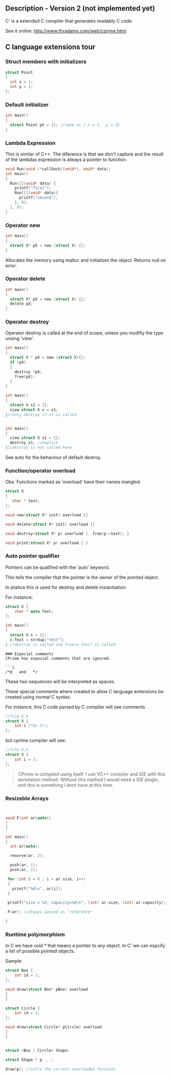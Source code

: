 
## Description - Version 2 (not implemented yet)

C' is a extended C compiler that generates readably C code.

See it online:
http://www.thradams.com/web/cprime.html

## C language extensions tour

### Struct members with initializers

```c
struct Point
{
  int x = 1;
  int y = 2;
};
```

### Default initializer
```c
int main()
{
  struct Point pt = {}; //same as {.x = 1, .y = 2}
}
```

### Lambda Expression

This is similar of C++. The diference is that we don't capture and the result of the lambdas expression is always a pointer to function.

```c
void Run(void (*callback)(void*), void* data);
int main()
{  
  Run([](void* data) {
    printf("first");
    Run([](void* data){
      printf("second");
    }, 0);     
  }, 0);
}
```

### Operator new

```c
int main()
{
  struct X* pX = new (struct X) {};
}
```
Allocates the memory using malloc and initializes the object.
Returns null on error.

### Operator delete

```c
int main()
{
  struct X* pX = new (struct X) {};
  delete pX;
}
```

### Operator destroy

Operator destroy is called at the end of scope, unless you modifiy the type unsing 'view'.

```c
int main()
{
  struct X * pX = new (struct X){};
  if (pX)
  {
    destroy *pX;
    free(pX);
  }
}

int main()
{
  struct X x1 = {};
  view struct X x = x1;    
}//only destroy if x1 is called


int main()
{
  view struct X x1 = {};  
  destroy x1; //explict  
}//destroy is not called here

```
See auto for the behaviour of default destroy.

### Function/operator overload

Obs: Functions marked as 'overload' have their names mangled.

```c
struct X
{
   char * text;
};

void new(struct X* init) overload {}

void delete(struct X* init) overload {}

void destroy(struct X* p) overload {  free(p->text); }

void print(struct X* p) overload { }

```


### Auto pointer qualifier

Pointers can be qualified with the 'auto' keyword.

This tells the compiler that the pointer is the owner of the pointed object.

In pratice this is used for destroy and delete instantiation:

For instance:

```c
struct X {
    char * auto Text;
};

int main()
{  
  struct X x = {};
  x.Text = strdup("test"); 
} //destroy is called and free(x.Text) is called
```

```
### Especial comments
CPrime has especial comments that are ignored.

```c
/*@   and   */
```
These two sequences will be interpreted as spaces.

These special comments where created to allow C language extensions be created using normal C syntax.

For instance, this C code parsed by C compiler will see comments

```c
//file X.h
struct X {
    int i /*@= 3*/;
};
```
but cprime compiler will see:

```c
//file X.h
struct X {
    int i = 3;
};

```
>
> CPrime is compiled using itself. I use VC++ compiler and IDE with this annotation method.
> Without this method I would need a IDE plugin, and this is something I dont have at this time.
>
### Resizeble Arrays

```c


void F(int ar[auto])
{
}

int main()
{
  int ar[auto];

  reserve(ar, 2);

  push(ar, 1);
  push(ar, 2);

 for (int i = 0 ; i < ar.size; i++)
 {
   printf("%d\n", ar[i]);
 }

 printf("size = %d, capacity=%d\n", (int) ar.size, (int) ar.capacity);

 F(ar); //always passed as "reference"

}
```


### Runtime polymorphism

In C we have void * that means a pointer to any object.
In C' we can espcify a list of possible pointed objects.

Sample:

```c
struct Box {
    int id = 1;
};

void draw(struct Box* pBox) overload
{
}

struct Circle {
    int id = 2;
};

void draw(struct Circle* pCircle) overload
{
}


struct <Box | Circle> Shape;

struct Shape * p ...;

draw(p); //calls the correct overloaded function

```
